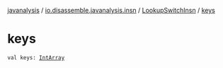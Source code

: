 [javanalysis](../../index.md) / [io.disassemble.javanalysis.insn](../index.md) / [LookupSwitchInsn](index.md) / [keys](./keys.md)

# keys

`val keys: `[`IntArray`](https://kotlinlang.org/api/latest/jvm/stdlib/kotlin/-int-array/index.html)